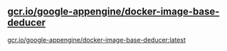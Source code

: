 
[gcr.io/google-appengine/docker-image-base-deducer](https://hub.docker.com/r/anjia0532/google-appengine.docker-image-base-deducer/tags/)
-----


[gcr.io/google-appengine/docker-image-base-deducer:latest](https://hub.docker.com/r/anjia0532/google-appengine.docker-image-base-deducer/tags/)
